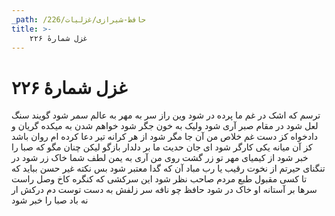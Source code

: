 ```yaml
---
_path: /حافظ-شیرازی/غزلیات/226
title: >-
    غزل شمارهٔ ۲۲۶
---
```

# غزل شمارهٔ ۲۲۶

ترسم که اشک در غم ما پرده در شود
وین راز سر به مهر به عالم سمر شود
گویند سنگ لعل شود در مقام صبر
آری شود ولیک به خون جگر شود
خواهم شدن به میکده گریان و دادخواه
کز دست غم خلاص من آن جا مگر شود
از هر کرانه تیر دعا کرده ام روان
باشد کز آن میانه یکی کارگر شود
ای جان حدیث ما بر دلدار بازگو
لیکن چنان مگو که صبا را خبر شود
از کیمیای مهر تو زر گشت روی من
آری به یمن لطف شما خاک زر شود
در تنگنای حیرتم از نخوت رقیب
یا رب مباد آن که گدا معتبر شود
بس نکته غیر حسن بباید که تا کسی
مقبول طبع مردم صاحب نظر شود
این سرکشی که کنگره کاخ وصل راست
سرها بر آستانه او خاک در شود
حافظ چو نافه سر زلفش به دست توست
دم درکش ار نه باد صبا را خبر شود
